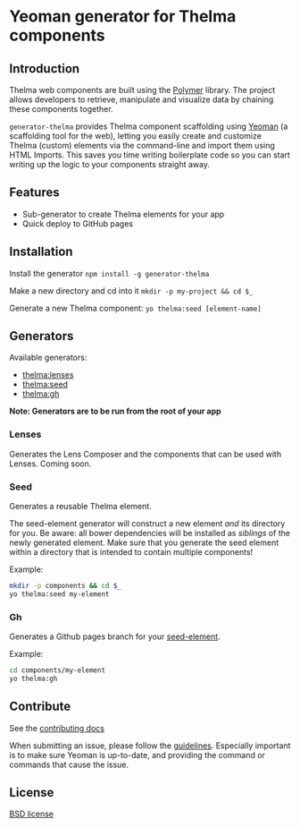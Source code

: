 # Yeoman generator for Thelma components

## Introduction

Thelma web components are built using the [Polymer](http://www.polymer-project.org/) library. The project allows developers to retrieve, manipulate and visualize data by chaining these components together. 

`generator-thelma` provides Thelma component scaffolding using [Yeoman](http://yeoman.io) (a scaffolding tool for the web), letting you easily create and customize Thelma (custom) elements via the command-line and import them using HTML Imports. This saves you time writing boilerplate code so you can start writing up the logic to your components straight away.

## Features
* Sub-generator to create Thelma elements for your app
* Quick deploy to GitHub pages

## Installation

Install the generator
`npm install -g generator-thelma`

Make a new directory and cd into it
`mkdir -p my-project && cd $_`

Generate a new Thelma component:
`yo thelma:seed [element-name]`

## Generators

Available generators:

- [thelma:lenses](#lenses)
- [thelma:seed](#seed)
- [thelma:gh](#gh)

**Note: Generators are to be run from the root of your app**

### Lenses
Generates the Lens Composer and the components that can be used with Lenses. Coming soon. 

### Seed
Generates a reusable Thelma element. 

The seed-element generator will construct a new element _and_ its directory for
you. Be aware: all bower dependencies will be installed as _siblings_ of the
newly generated element. Make sure that you generate the seed element within a
directory that is intended to contain multiple components!

Example:
```bash
mkdir -p components && cd $_
yo thelma:seed my-element
```

### Gh
Generates a Github pages branch for your [seed-element](#seed).

Example:
```bash
cd components/my-element
yo thelma:gh
```

## Contribute

See the [contributing docs](https://github.com/yeoman/yeoman/blob/master/contributing.md)

When submitting an issue, please follow the [guidelines](https://github.com/yeoman/yeoman/blob/master/contributing.md#issue-submission). Especially important is to make sure Yeoman is up-to-date, and providing the command or commands that cause the issue.

## License

[BSD license](http://opensource.org/licenses/bsd-license.php)
